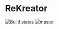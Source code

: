 # ReKreator

[![Build status](https://ci.appveyor.com/api/projects/status/a62jv8l7ou8bdni3?svg=true)](https://ci.appveyor.com/project/RamanButHusaim/rekreator)
[![master](https://ci.appveyor.com/api/projects/status/a62jv8l7ou8bdni3/branch/master?svg=true)](https://ci.appveyor.com/project/RamanButHusaim/rekreator/branch/master)